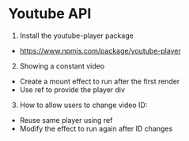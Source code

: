 # Youtube API

1. Install the youtube-player package
  - https://www.npmjs.com/package/youtube-player

2. Showing a constant video
  - Create a mount effect to run after the first render
  - Use ref to provide the player div

3. How to allow users to change video ID:
  - Reuse same player using ref
  - Modify the effect to run again after ID changes


